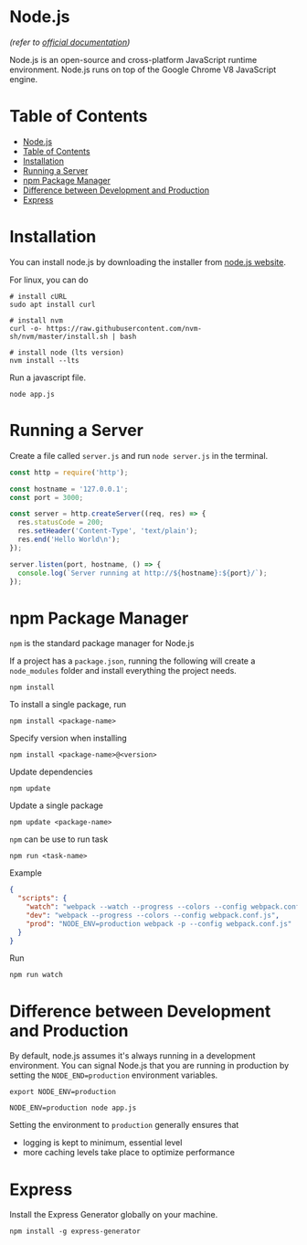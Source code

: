 # Node.js
*(refer to [official documentation](https://nodejs.org/en/))*

Node.js is an open-source and cross-platform JavaScript runtime environment. Node.js runs on top of the Google Chrome V8 JavaScript engine.

# Table of Contents
- [Node.js](#nodejs)
- [Table of Contents](#table-of-contents)
- [Installation](#installation)
- [Running a Server](#running-a-server)
- [npm Package Manager](#npm-package-manager)
- [Difference between Development and Production](#difference-between-development-and-production)
- [Express](#express)


# Installation
You can install node.js by downloading the installer from [node.js website](https://nodejs.org/en/download/).

For linux, you can do
``` shell
# install cURL
sudo apt install curl

# install nvm
curl -o- https://raw.githubusercontent.com/nvm-sh/nvm/master/install.sh | bash

# install node (lts version)
nvm install --lts
```

Run a javascript file.
``` shell
node app.js
```

# Running a Server
Create a file called `server.js` and run `node server.js` in the terminal.
``` javascript
const http = require('http');

const hostname = '127.0.0.1';
const port = 3000;

const server = http.createServer((req, res) => {
  res.statusCode = 200;
  res.setHeader('Content-Type', 'text/plain');
  res.end('Hello World\n');
});

server.listen(port, hostname, () => {
  console.log(`Server running at http://${hostname}:${port}/`);
});
```

# npm Package Manager
`npm` is the standard package manager for Node.js

If a project has a `package.json`, running the following will create a `node_modules` folder and install everything the project needs.
``` shell
npm install
```

To install a single package, run
``` shell
npm install <package-name>
```

Specify version when installing
``` shell
npm install <package-name>@<version>
```

Update dependencies
``` shell
npm update
```

Update a single package
``` shell
npm update <package-name>
```

`npm` can be use to run task
``` shell
npm run <task-name>
```
Example
``` json
{
  "scripts": {
    "watch": "webpack --watch --progress --colors --config webpack.conf.js",
    "dev": "webpack --progress --colors --config webpack.conf.js",
    "prod": "NODE_ENV=production webpack -p --config webpack.conf.js"
  }
}
```
Run
``` shell
npm run watch
```

# Difference between Development and Production
By default, node.js assumes it's always running in a development environment. You can signal Node.js that you are running in production by setting the `NODE_END=production` environment variables.
``` shell
export NODE_ENV=production
```
``` shell
NODE_ENV=production node app.js
```
Setting the environment to `production` generally ensures that
- logging is kept to minimum, essential level
- more caching levels take place to optimize performance


# Express
Install the Express Generator globally on your machine.
``` shell
npm install -g express-generator
```
